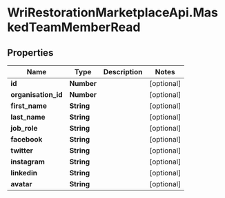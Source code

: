 # WriRestorationMarketplaceApi.MaskedTeamMemberRead

## Properties
Name | Type | Description | Notes
------------ | ------------- | ------------- | -------------
**id** | **Number** |  | [optional] 
**organisation_id** | **Number** |  | [optional] 
**first_name** | **String** |  | [optional] 
**last_name** | **String** |  | [optional] 
**job_role** | **String** |  | [optional] 
**facebook** | **String** |  | [optional] 
**twitter** | **String** |  | [optional] 
**instagram** | **String** |  | [optional] 
**linkedin** | **String** |  | [optional] 
**avatar** | **String** |  | [optional] 


